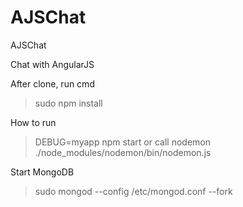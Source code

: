 # AJSChat
AJSChat

Chat with AngularJS

After clone, run cmd
> sudo npm install

How to run
> DEBUG=myapp npm start
or call nodemon
> ./node_modules/nodemon/bin/nodemon.js

Start MongoDB
> sudo mongod --config /etc/mongod.conf --fork